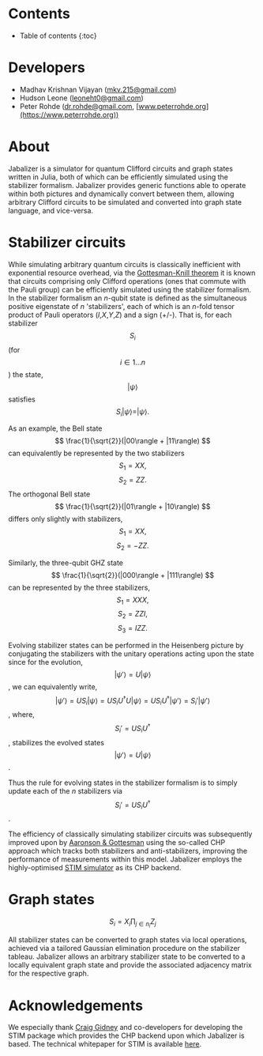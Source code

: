 <script src="https://cdn.mathjax.org/mathjax/latest/MathJax.js?config=TeX-AMS-MML_HTMLorMML" type="text/javascript"></script>

# Contents

* Table of contents
{:toc}

# Developers

+ Madhav Krishnan Vijayan ([mkv.215@gmail.com](mailto:mkv.215@gmail.com))
+ Hudson Leone ([leoneht0@gmail.com](mailto:leoneht0@gmail.com))
+ Peter Rohde ([dr.rohde@gmail.com](mailto:dr.rohde@gmail.com), [www.peterrohde.org](https://www.peterrohde.org))

# About

Jabalizer is a simulator for quantum Clifford circuits and graph states written in Julia, both of which can be efficiently simulated using the stabilizer formalism. Jabalizer provides generic functions able to operate within both pictures and dynamically convert between them, allowing arbitrary Clifford circuits to be simulated and converted into graph state language, and vice-versa.

# Stabilizer circuits

While simulating arbitrary quantum circuits is classically inefficient with exponential resource overhead, via the [Gottesman-Knill theorem](https://arxiv.org/abs/quant-ph/9807006) it is known that circuits comprising only Clifford operations (ones that commute with the Pauli group) can be efficiently simulated using the stabilizer formalism. In the stabilizer formalism an _n_-qubit state is defined as the simultaneous positive eigenstate of _n_ 'stabilizers', each of which is an _n_-fold tensor product of Pauli operators (_I_,_X_,_Y_,_Z_) and a sign (+/-). That is, for each stabilizer $$ S_i $$ (for $$ i\in 1\dots n $$) the state,
$$ |\psi\rangle $$
satisfies
$$ S_i|\psi\rangle = |\psi\rangle. $$

As an example, the Bell state
$$ \frac{1}{\sqrt{2}}(|00\rangle + |11\rangle) $$
can equivalently be represented by the two stabilizers
$$ S_1 = XX, $$
$$ S_2 = ZZ. $$
The orthogonal Bell state
$$ \frac{1}{\sqrt{2}}(|01\rangle + |10\rangle) $$
differs only slightly with stabilizers,
$$ S_1 = XX, $$
$$ S_2 = -ZZ. $$

Similarly, the three-qubit GHZ state
$$ \frac{1}{\sqrt{2}}(|000\rangle + |111\rangle) $$
can be represented by the three stabilizers,
$$ S_1 = XXX, $$
$$ S_2 = ZZI, $$
$$ S_3 = IZZ. $$

Evolving stabilizer states can be performed in the Heisenberg picture by conjugating the stabilizers with the unitary operations acting upon the state since for the evolution,
$$ |\psi'\rangle = U |\psi\rangle $$,
we can equivalently write,
$$ |\psi'\rangle = U S_i |\psi\rangle = U S_i U^\dagger U |\psi\rangle = U S_i U^\dagger |\psi'\rangle = S_i' |\psi'\rangle $$,
where,
$$ S_i' = U S_i U^\dagger $$,
stabilizes the evolved states $$|\psi'\rangle = U |\psi\rangle $$.

Thus the rule for evolving states in the stabilizer formalism is to simply update each of the _n_ stabilizers via $$ S_i' = U S_i U^\dagger $$.

The efficiency of classically simulating stabilizer circuits was subsequently improved upon by [Aaronson & Gottesman](https://arxiv.org/abs/quant-ph/0406196) using the so-called CHP approach which tracks both stabilizers and anti-stabilizers, improving the performance of measurements within this model. Jabalizer employs the highly-optimised [STIM simulator](https://github.com/quantumlib/Stim) as its CHP backend.

# Graph states

$$ S_i = X_i \prod_{j\in n_i} Z_j $$

All stabilizer states can be converted to graph states via local operations, achieved via a tailored Gaussian elimination procedure on the stabilizer tableau. Jabalizer allows an arbitrary stabilizer state to be converted to a locally equivalent graph state and provide the associated adjacency matrix for the respective graph.

# Acknowledgements

We especially thank [Craig Gidney](https://algassert.com) and co-developers for developing the STIM package which provides the CHP backend upon which Jabalizer is based. The technical whitepaper for STIM is available [here](https://arxiv.org/abs/2103.02202).
